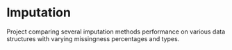 # Imputation
Project comparing several imputation methods performance on various data structures with varying missingness percentages and types.
